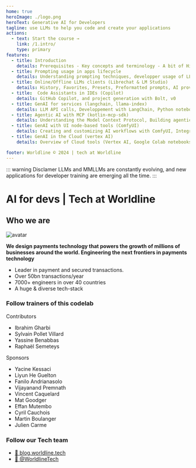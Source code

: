 ```yaml
---
home: true
heroImage: ./logo.png
heroText: Generative AI for Developers
tagline: use LLMs to help you code and create your applications
actions:
  - text: Start the course →
    link: /1.intro/
    type: primary
features:
  - title: Introduction
    details: Prerequisites - Key concepts and terminology - A bit of History - The market
  - title: Prompting usage in apps lifecycle
    details: Understanding prompting techniques, developper usage of LLMs for coding, and the application lifecycle
  - title: Online/Offline LLMs clients (Librechat & LM Studio)
    details: History, Favorites, Presets, Preformatted prompts, AI providers, Agent, Plugins & mixing, RAG,  Installation, Model configuration, enable APIs...
  - title:  Code Assistants in IDEs (Copilot)
    details: GitHub Copilot, and project generation with Bolt, v0
  - title: GenAI for services (langchain, llama-index)
    details: LLM API calls, Developpement with LangChain, Python notebooks, Context aware frameworks, RAG, Vector databases, Agents, Model Context Protocol
  - title: Agentic AI with MCP (kotlin-mcp-sdk)
    details: Understanding the Model Context Protocol, Building agentic AI applications, Integrating MCP with existing tools and workflows
  - title: GenAI with UI node-based tools (ComfyUI)
    details: Creating and customizing AI workflows with ComfyUI, Integrating LLMs with ComfyUI, Building complex workflows with various AI models and techniques
  - title: GenAI in the Cloud (vertex AI)
    details: Overview of Cloud tools (Vertex AI, Google Colab notebooks, etc.), Utilizing AI Cloud APIs (Text-to-Speech, Translation, etc.), deploying AI solutions in the cloud

footer: Worldline © 2024 | tech at Worldline
---
```

::: warning Disclamer
LLMs and MMLLMs are constantly evolving, and new applications for developer training are emerging all the time.
:::

# AI for devs | Tech at Worldline

## Who we are

![avatar](./assets/images/logo_worldline.png)

**We design payments technology that powers the growth of millions of businesses around the world. Engineering the next frontiers in payments technology**

- Leader in payment and secured transactions.
- Over 50bn transactions/year
- 7000+ engineers in over 40 countries
- A huge & diverse tech-stack

### Follow trainers of this codelab

Contributors

* Ibrahim Gharbi
* Sylvain Pollet Villard
* Yassine Benabbas
* Raphaël Semeteys

Sponsors

* Yacine Kessaci
* Liyun He Guelton
* Fanilo Andrianasolo
* Vijayanand Premnath
* Vincent Caquelard
* Mat Goodger
* Effan Mutembo
* Cyril Cauchois
* Martin Boulanger
* Julien Carme

### Follow our Tech team

- [🔗 blog.worldline.tech](http://blog.worldline.tech)
- [🔗 @WorldlineTech](https://twitter.com/worldlinetech)
